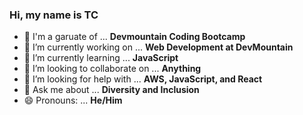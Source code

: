 ### Hi, my name is TC


- 🧐 I'm a garuate of ... **Devmountain Coding Bootcamp**
- 🔭 I’m currently working on ... **Web Development at DevMountain**
- 🌱 I’m currently learning ... **JavaScript**
- 👯 I’m looking to collaborate on ... **Anything**
- 🤔 I’m looking for help with ... **AWS, JavaScript, and React**
- 💬 Ask me about ... **Diversity and Inclusion**
- 😄 Pronouns: ... **He/Him**
